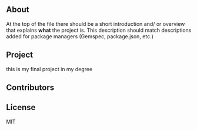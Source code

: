 ## About

At the top of the file there should be a short introduction and/ or overview that explains **what** the project is. This description should match descriptions added for package managers (Gemspec, package.json, etc.)

## Project

this is my final project in my degree

## Contributors

## License
 MIT
